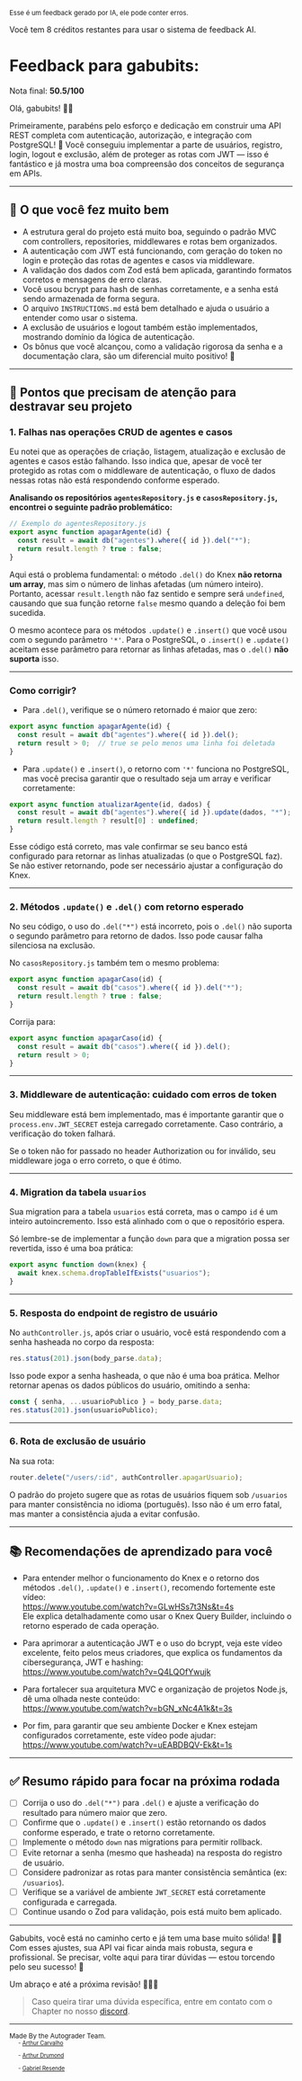 <sup>Esse é um feedback gerado por IA, ele pode conter erros.</sup>

Você tem 8 créditos restantes para usar o sistema de feedback AI.

# Feedback para gabubits:

Nota final: **50.5/100**

Olá, gabubits! 👋🚀

Primeiramente, parabéns pelo esforço e dedicação em construir uma API REST completa com autenticação, autorização, e integração com PostgreSQL! 🎉 Você conseguiu implementar a parte de usuários, registro, login, logout e exclusão, além de proteger as rotas com JWT — isso é fantástico e já mostra uma boa compreensão dos conceitos de segurança em APIs.

---

## 🎯 O que você fez muito bem

- A estrutura geral do projeto está muito boa, seguindo o padrão MVC com controllers, repositories, middlewares e rotas bem organizados.
- A autenticação com JWT está funcionando, com geração do token no login e proteção das rotas de agentes e casos via middleware.
- A validação dos dados com Zod está bem aplicada, garantindo formatos corretos e mensagens de erro claras.
- Você usou bcrypt para hash de senhas corretamente, e a senha está sendo armazenada de forma segura.
- O arquivo `INSTRUCTIONS.md` está bem detalhado e ajuda o usuário a entender como usar o sistema.
- A exclusão de usuários e logout também estão implementados, mostrando domínio da lógica de autenticação.
- Os bônus que você alcançou, como a validação rigorosa da senha e a documentação clara, são um diferencial muito positivo! 🌟

---

## 🚨 Pontos que precisam de atenção para destravar seu projeto

### 1. **Falhas nas operações CRUD de agentes e casos**

Eu notei que as operações de criação, listagem, atualização e exclusão de agentes e casos estão falhando. Isso indica que, apesar de você ter protegido as rotas com o middleware de autenticação, o fluxo de dados nessas rotas não está respondendo conforme esperado.

**Analisando os repositórios `agentesRepository.js` e `casosRepository.js`, encontrei o seguinte padrão problemático:**

```js
// Exemplo do agentesRepository.js
export async function apagarAgente(id) {
  const result = await db("agentes").where({ id }).del("*");
  return result.length ? true : false;
}
```

Aqui está o problema fundamental: o método `.del()` do Knex **não retorna um array**, mas sim o número de linhas afetadas (um número inteiro). Portanto, acessar `result.length` não faz sentido e sempre será `undefined`, causando que sua função retorne `false` mesmo quando a deleção foi bem sucedida.

O mesmo acontece para os métodos `.update()` e `.insert()` que você usou com o segundo parâmetro `'*'`. Para o PostgreSQL, o `.insert()` e `.update()` aceitam esse parâmetro para retornar as linhas afetadas, mas o `.del()` **não suporta** isso.

---

### Como corrigir?

- Para `.del()`, verifique se o número retornado é maior que zero:

```js
export async function apagarAgente(id) {
  const result = await db("agentes").where({ id }).del();
  return result > 0;  // true se pelo menos uma linha foi deletada
}
```

- Para `.update()` e `.insert()`, o retorno com `'*'` funciona no PostgreSQL, mas você precisa garantir que o resultado seja um array e verificar corretamente:

```js
export async function atualizarAgente(id, dados) {
  const result = await db("agentes").where({ id }).update(dados, "*");
  return result.length ? result[0] : undefined;
}
```

Esse código está correto, mas vale confirmar se seu banco está configurado para retornar as linhas atualizadas (o que o PostgreSQL faz). Se não estiver retornando, pode ser necessário ajustar a configuração do Knex.

---

### 2. **Métodos `.update()` e `.del()` com retorno esperado**

No seu código, o uso do `.del("*")` está incorreto, pois o `.del()` não suporta o segundo parâmetro para retorno de dados. Isso pode causar falha silenciosa na exclusão.

No `casosRepository.js` também tem o mesmo problema:

```js
export async function apagarCaso(id) {
  const result = await db("casos").where({ id }).del("*");
  return result.length ? true : false;
}
```

Corrija para:

```js
export async function apagarCaso(id) {
  const result = await db("casos").where({ id }).del();
  return result > 0;
}
```

---

### 3. **Middleware de autenticação: cuidado com erros de token**

Seu middleware está bem implementado, mas é importante garantir que o `process.env.JWT_SECRET` esteja carregado corretamente. Caso contrário, a verificação do token falhará.

Se o token não for passado no header Authorization ou for inválido, seu middleware joga o erro correto, o que é ótimo.

---

### 4. **Migration da tabela `usuarios`**

Sua migration para a tabela `usuarios` está correta, mas o campo `id` é um inteiro autoincremento. Isso está alinhado com o que o repositório espera.

Só lembre-se de implementar a função `down` para que a migration possa ser revertida, isso é uma boa prática:

```js
export async function down(knex) {
  await knex.schema.dropTableIfExists("usuarios");
}
```

---

### 5. **Resposta do endpoint de registro de usuário**

No `authController.js`, após criar o usuário, você está respondendo com a senha hasheada no corpo da resposta:

```js
res.status(201).json(body_parse.data);
```

Isso pode expor a senha hasheada, o que não é uma boa prática. Melhor retornar apenas os dados públicos do usuário, omitindo a senha:

```js
const { senha, ...usuarioPublico } = body_parse.data;
res.status(201).json(usuarioPublico);
```

---

### 6. **Rota de exclusão de usuário**

Na sua rota:

```js
router.delete("/users/:id", authController.apagarUsuario);
```

O padrão do projeto sugere que as rotas de usuários fiquem sob `/usuarios` para manter consistência no idioma (português). Isso não é um erro fatal, mas manter a consistência ajuda a evitar confusão.

---

## 📚 Recomendações de aprendizado para você

- Para entender melhor o funcionamento do Knex e o retorno dos métodos `.del()`, `.update()` e `.insert()`, recomendo fortemente este vídeo:  
  https://www.youtube.com/watch?v=GLwHSs7t3Ns&t=4s  
  Ele explica detalhadamente como usar o Knex Query Builder, incluindo o retorno esperado de cada operação.

- Para aprimorar a autenticação JWT e o uso do bcrypt, veja este vídeo excelente, feito pelos meus criadores, que explica os fundamentos da cibersegurança, JWT e hashing:  
  https://www.youtube.com/watch?v=Q4LQOfYwujk

- Para fortalecer sua arquitetura MVC e organização de projetos Node.js, dê uma olhada neste conteúdo:  
  https://www.youtube.com/watch?v=bGN_xNc4A1k&t=3s

- Por fim, para garantir que seu ambiente Docker e Knex estejam configurados corretamente, este vídeo pode ajudar:  
  https://www.youtube.com/watch?v=uEABDBQV-Ek&t=1s

---

## ✅ Resumo rápido para focar na próxima rodada

- [ ] Corrija o uso do `.del("*")` para `.del()` e ajuste a verificação do resultado para número maior que zero.
- [ ] Confirme que o `.update()` e `.insert()` estão retornando os dados conforme esperado, e trate o retorno corretamente.
- [ ] Implemente o método `down` nas migrations para permitir rollback.
- [ ] Evite retornar a senha (mesmo que hasheada) na resposta do registro de usuário.
- [ ] Considere padronizar as rotas para manter consistência semântica (ex: `/usuarios`).
- [ ] Verifique se a variável de ambiente `JWT_SECRET` está corretamente configurada e carregada.
- [ ] Continue usando o Zod para validação, pois está muito bem aplicado.

---

Gabubits, você está no caminho certo e já tem uma base muito sólida! 💪✨ Com esses ajustes, sua API vai ficar ainda mais robusta, segura e profissional. Se precisar, volte aqui para tirar dúvidas — estou torcendo pelo seu sucesso! 🚀

Um abraço e até a próxima revisão! 👨‍💻🔥

> Caso queira tirar uma dúvida específica, entre em contato com o Chapter no nosso [discord](https://discord.gg/DryuHVnz).



---
<sup>Made By the Autograder Team.</sup><br>&nbsp;&nbsp;&nbsp;&nbsp;<sup><sup>- [Arthur Carvalho](https://github.com/ArthurCRodrigues)</sup></sup><br>&nbsp;&nbsp;&nbsp;&nbsp;<sup><sup>- [Arthur Drumond](https://github.com/drumondpucminas)</sup></sup><br>&nbsp;&nbsp;&nbsp;&nbsp;<sup><sup>- [Gabriel Resende](https://github.com/gnvr29)</sup></sup>
